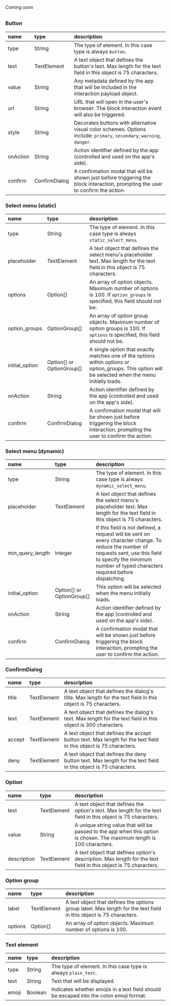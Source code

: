 ###### Coming soon

### Button

| name     | type          | description                                                                                                                     |
|:---------|:--------------|:--------------------------------------------------------------------------------------------------------------------------------|
| type     | String        | The type of element. In this case type is always `button`.                                                                      |
| text     | TextElement   | A text object that defines the button's text. Max length for the text field in this object is 75 characters.                    |
| value    | String        | Any metadata defined by the app that will be included in the interaction payload object.                                        |
| url      | String        | URL that will open in the user's browser. The block interaction event will also be triggered.                                   |
| style    | String        | Decorates buttons with alternative visual color schemes. Options include: `primary`, `secondary`, `warning`, `danger`.          |
| onAction | String        | Action identifier defined by the app (controlled and used on the app's side).                                                   |
| confirm  | ConfirmDialog | A confirmation modal that will be shown just before triggering the block interaction, prompting the user to confirm the action. |

### Select menu (static)

| name           | type                      | description                                                                                                                                          |
|:---------------|:--------------------------|:-----------------------------------------------------------------------------------------------------------------------------------------------------|
| type           | String                    | The type of element. In this case type is always `static_select_menu`.                                                                               |
| placeholder    | TextElement               | A text object that defines the select menu's placeholder text. Max length for the text field in this object is 75 characters.                        |
| options        | Option[]                  | An array of option objects. Maximum number of options is 100. If `option_groups` is specified, this field should not be.                             |
| option_groups  | OptionGroup[]             | An array of option group objects. Maximum number of option groups is 100. If `options` is specified, this field should not be.                       |
| initial_option | Option[] or OptionGroup[] | A single option that exactly matches one of the options within options or option_groups. This option will be selected when the menu initially loads. |
| onAction       | String                    | Action identifier defined by the app (controlled and used on the app's side).                                                                        |
| confirm        | ConfirmDialog             | A confirmation modal that will be shown just before triggering the block interaction, prompting the user to confirm the action.                      |

### Select menu (dynamic)

| name             | type                      | description                                                                                                                                                                                                          |
|:-----------------|:--------------------------|:---------------------------------------------------------------------------------------------------------------------------------------------------------------------------------------------------------------------|
| type             | String                    | The type of element. In this case type is always `dynamic_select_menu`.                                                                                                                                              |
| placeholder      | TextElement               | A text object that defines the select menu's placeholder text. Max length for the text field in this object is 75 characters.                                                                                        |
| min_query_length | Integer                   | If this field is not defined, a request will be sent on every character change. To reduce the number of requests sent, use this field to specify the minimum number of typed characters required before dispatching. |
| initial_option   | Option[] or OptionGroup[] | This option will be selected when the menu initially loads.                                                                                                                                                          |
| onAction         | String                    | Action identifier defined by the app (controlled and used on the app's side).                                                                                                                                        |
| confirm          | ConfirmDialog             | A confirmation modal that will be shown just before triggering the block interaction, prompting the user to confirm the action.                                                                                      |

### ConfirmDialog

| name   | type        | description                                                                                                       |
|:-------|:------------|:------------------------------------------------------------------------------------------------------------------|
| title  | TextElement | A text object that defines the dialog's title. Max length for the text field in this object is 75 characters.     |
| text   | TextElement | A text object that defines the dialog's text. Max length for the text field in this object is 300 characters.     |
| accept | TextElement | A text object that defines the accept button text. Max length for the text field in this object is 75 characters. |
| deny   | TextElement | A text object that defines the deny button text. Max length for the text field in this object is 75 characters.   |

### Option

| name        | type        | description                                                                                                            |
|:------------|:------------|:-----------------------------------------------------------------------------------------------------------------------|
| text        | TextElement | A text object that defines the option's text. Max length for the text field in this object is 75 characters.           |
| value       | String      | A unique string value that will be passed to the app when this option is chosen. The maximum length is 100 characters. |
| description | TextElement | A text object that defines option's description. Max length for the text field in this object is 75 characters.        |

### Option group

| name    | type        | description                                                                                                        |
|:--------|:------------|:-------------------------------------------------------------------------------------------------------------------|
| label   | TextElement | A text object that defines the options group label. Max length for the text field in this object is 75 characters. |
| options | Option[]    | An array of option objects. Maximum number of options is 100.                                                      |

### Text element

| name  | type    | description                                                                             |
|:------|:--------|:----------------------------------------------------------------------------------------|
| type  | String  | The type of element. In this case type is always `plain_text`.                          |
| text  | String  | Text that will be displayed.                                                            |
| emoji | Boolean | Indicates whether emojis in a text field should be escaped into the colon emoji format. |